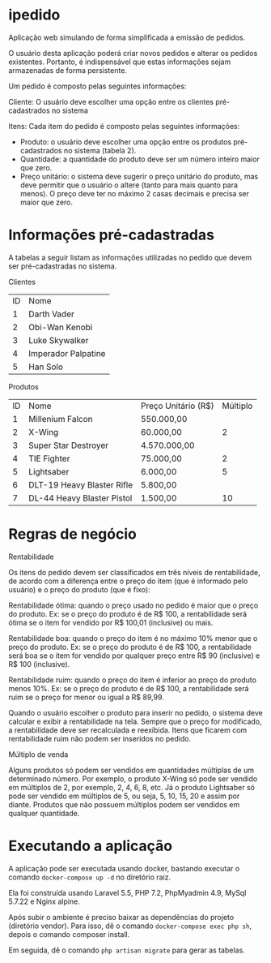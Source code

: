 # ipedido

Aplicação web simulando de forma simplificada a emissão de pedidos.

O usuário desta aplicação poderá criar novos pedidos e alterar os pedidos existentes. Portanto, é indispensável que estas informações sejam armazenadas de forma persistente.

Um pedido é composto pelas seguintes informações:

Cliente: O usuário deve escolher uma opção entre os clientes pré-cadastrados no sistema

Itens: Cada item do pedido é composto pelas seguintes informações:
- Produto: o usuário deve escolher uma opção entre os produtos pré-cadastrados no sistema (tabela 2).
- Quantidade: a quantidade do produto deve ser um número inteiro maior que zero.
- Preço unitário: o sistema deve sugerir o preço unitário do produto, mas deve permitir que o usuário o altere (tanto para mais quanto para menos). O preço deve ter no máximo 2 casas decimais e precisa ser maior que zero.

# Informações pré-cadastradas

A tabelas a seguir listam as informações utilizadas no pedido que devem ser pré-cadastradas no sistema.

Clientes

<table>
  <tr>
    <td>ID</td>
    <td>Nome</td>
  </tr>
  <tr>
    <td>1</td>
    <td>Darth Vader</td>
  </tr>
  <tr>
    <td>2</td>
    <td>Obi-Wan Kenobi</td>
  </tr>
  <tr>
    <td>3</td>
    <td>Luke Skywalker</td>
  </tr>
  <tr>
    <td>4</td>
    <td>Imperador Palpatine</td>
  </tr>
  <tr>
    <td>5</td>
    <td>Han Solo</td>
  </tr>
</table>

Produtos

<table>
  <tr>
    <td>ID</td>
    <td>Nome</td>
    <td>Preço Unitário (R$)</td>
    <td>Múltiplo</td>
  </tr>
  <tr>
    <td>1</td>
    <td>Millenium Falcon</td>
    <td>550.000,00</td>
    <td></td>
  </tr>
  <tr>
    <td>2</td>
    <td>X-Wing</td>
    <td>60.000,00</td>
    <td>2</td>
  </tr>
  <tr>
    <td>3</td>
    <td>Super Star Destroyer</td>
    <td>4.570.000,00</td>
    <td></td>
  </tr>
  <tr>
    <td>4</td>
    <td>TIE Fighter</td>
    <td>75.000,00</td>
    <td>2</td>
  </tr>
  <tr>
    <td>5</td>
    <td>Lightsaber</td>
    <td>6.000,00</td>
    <td>5</td>
  </tr>
  <tr>
    <td>6</td>
    <td>DLT-19 Heavy Blaster Rifle</td>
    <td>5.800,00</td>
    <td></td>
  </tr>
  <tr>
    <td>7</td>
    <td>DL-44 Heavy Blaster Pistol</td>
    <td>1.500,00</td>
    <td>10</td>
  </tr>
</table>

# Regras de negócio

Rentabilidade

Os itens do pedido devem ser classificados em três níveis de rentabilidade, de acordo com a diferença entre o preço do item (que é informado pelo usuário) e o preço do produto (que é fixo):

Rentabilidade ótima: quando o preço usado no pedido é maior que o preço do produto. Ex: se o preço do produto é de R$ 100, a rentabilidade será ótima se o item for vendido por R$ 100,01 (inclusive) ou mais.

Rentabilidade boa: quando o preço do item é no máximo 10% menor que o preço do produto. Ex: se o preço do produto é de R$ 100, a rentabilidade será boa se o item for vendido por qualquer preço entre R$ 90 (inclusive) e R$ 100 (inclusive).

Rentabilidade ruim: quando o preço do item é inferior ao preço do produto menos 10%. Ex: se o preço do produto é de R$ 100, a rentabilidade será ruim se o preço for menor ou igual a R$ 89,99.

Quando o usuário escolher o produto para inserir no pedido, o sistema deve calcular e exibir a rentabilidade na tela. Sempre que o preço for modificado, a rentabilidade deve ser recalculada e reexibida. Itens que ficarem com rentabilidade ruim não podem ser inseridos no pedido.

Múltiplo de venda

Alguns produtos só podem ser vendidos em quantidades múltiplas de um determinado número. Por exemplo, o produto X-Wing só pode ser vendido em múltiplos de 2, por exemplo, 2, 4, 6, 8, etc. Já o produto Lightsaber só pode ser vendido em múltiplos de 5, ou seja, 5, 10, 15, 20 e assim por diante. Produtos que não possuem múltiplos podem ser vendidos em qualquer quantidade.

# Executando a aplicação

A aplicação pode ser executada usando docker, bastando executar o comando ```docker-compose up -d``` no diretório raiz.

Ela foi construída usando Laravel 5.5, PHP 7.2, PhpMyadmin 4.9, MySql 5.7.22 e Nginx alpine.

Após subir o ambiente é preciso baixar as dependências do projeto (diretório vendor). Para isso, dê o comando ```docker-compose exec php sh```, depois o comando composer install.

Em seguida, dê o comando ```php artisan migrate``` para gerar as tabelas.

